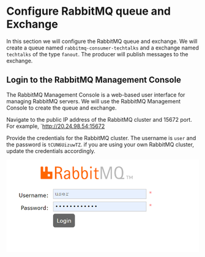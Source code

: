 # Configure RabbitMQ queue and Exchange

In this section we will configure the RabbitMQ queue and exchange. We will create a queue named `rabbitmq-consumer-techtalks` and a exchange named `techtalks` of the type `fanout`. The producer will publish messages to the exchange.

## Login to the RabbitMQ Management Console

The RabbitMQ Management Console is a web-based user interface for managing RabbitMQ servers. We will use the RabbitMQ Management Console to create the queue and exchange.

Navigate to the public IP address of the RabbitMQ cluster and 15672 port. For example, `http://20.24.98.54:15672

Provide the credentials for the RabbitMQ cluster. The username is `user` and the password is `tCUN6UizuwTZ`. if you are using your own RabbitMQ cluster, update the credentials accordingly.

![RabbitMQ Management Console](./images/rabbitmq-management-console.png)

